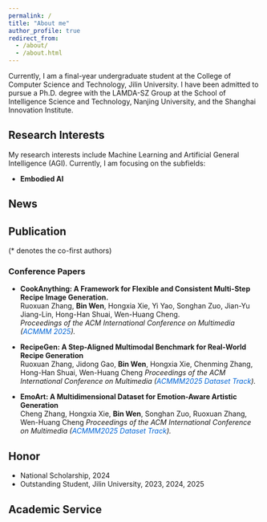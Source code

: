 ```yaml
---
permalink: /
title: "About me"
author_profile: true
redirect_from: 
  - /about/
  - /about.html
---
```


Currently, I am a final-year undergraduate student at the College of Computer Science and Technology, Jilin University. I have been admitted to pursue a Ph.D. degree with the LAMDA-SZ Group at the School of Intelligence Science and Technology, Nanjing University, and the Shanghai Innovation Institute.

## Research Interests
My research interests include Machine Learning and Artificial General Intelligence (AGI). Currently, I am focusing on the subfields:
- **Embodied AI**

## News



<a name="publications"></a>

## Publication
(* denotes the co-first authors)

### Conference Papers
- **CookAnything: A Framework for Flexible and Consistent Multi-Step Recipe Image Generation.**  
Ruoxuan Zhang, **Bin Wen**, Hongxia Xie, Yi Yao, Songhan Zuo, Jian-Yu Jiang-Lin, Hong-Han Shuai, Wen-Huang Cheng.  
*Proceedings of the ACM International Conference on Multimedia (<span style="color: #0366d6">ACMMM 2025</span>).*

- **RecipeGen: A Step-Aligned Multimodal Benchmark for Real-World Recipe Generation**  
Ruoxuan Zhang, Jidong Gao, **Bin Wen**, Hongxia Xie, Chenming Zhang, Hong-Han Shuai, Wen-Huang Cheng
*Proceedings of the ACM International Conference on Multimedia (<span style="color: #0366d6">ACMMM2025 Dataset Track</span>).*

- **EmoArt: A Multidimensional Dataset for Emotion-Aware Artistic Generation**  
Cheng Zhang, Hongxia Xie, **Bin Wen**, Songhan Zuo, Ruoxuan Zhang, Wen-Huang Cheng
*Proceedings of the ACM International Conference on Multimedia (<span style="color: #0366d6">ACMMM2025 Dataset Track</span>).*

<!-- ### Journal Papers


### Other Papers -->

<!-- - **Step Back to Leap Forward: Self-Backtracking for Boosting Reasoning of Language Models.** [[PDF]](https://www.arxiv.org/pdf/2502.04404) [[Webpage]](assets/self-backtracking/index.html)  
**Xiao-Wen Yang**, Xuan-Yi Zhu, Wen-Da Wei, Ding-Chu Zhang, Jie-Jing Shao, Zhi Zhou, Lan-Zhe Guo, Yu-Feng Li.  
*Preprint, 2025.* -->


## Honor
- National Scholarship, 2024
- Outstanding Student, Jilin University, 2023, 2024, 2025

## Academic Service
<!-- Reviewer for:
- AAAI 2024, 2025
- ICLR 2024, 2025
- ICML 2024, 2025
- NeurIPS 2023, 2024
- ACL Rolling Review 2024 -->

<!-- Meta Reviewer for IJCAI 2025 -->